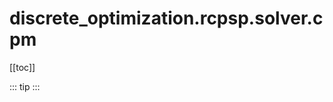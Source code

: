 # discrete_optimization.rcpsp.solver.cpm

[[toc]]

::: tip
<skdecide-summary></skdecide-summary>
:::

